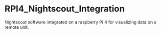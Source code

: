 # RPI4_Nightscout_Integration
Nightscout software integrated on a raspberry Pi 4 for visualizing data on a remote unit.
